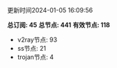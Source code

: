 更新时间2024-01-05 16:09:56

**总订阅: 45**
**总节点: 441**
**有效节点: 118**
- v2ray节点: 93
- ss节点: 21
- trojan节点: 4
